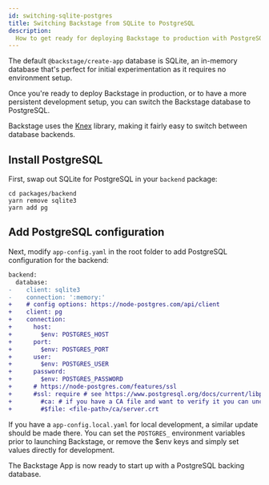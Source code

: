 ```yaml
---
id: switching-sqlite-postgres
title: Switching Backstage from SQLite to PostgreSQL
description:
  How to get ready for deploying Backstage to production with PostgreSQL
---
```


The default `@backstage/create-app` database is SQLite, an in-memory database
that's perfect for initial experimentation as it requires no environment setup.

Once you're ready to deploy Backstage in production, or to have a more
persistent development setup, you can switch the Backstage database to
PostgreSQL.

Backstage uses the [Knex](http://knexjs.org/) library, making it fairly easy to
switch between database backends.

## Install PostgreSQL

First, swap out SQLite for PostgreSQL in your `backend` package:

```shell
cd packages/backend
yarn remove sqlite3
yarn add pg
```

## Add PostgreSQL configuration

Next, modify `app-config.yaml` in the root folder to add PostgreSQL
configuration for the backend:

```diff
backend:
  database:
-    client: sqlite3
-    connection: ':memory:'
+    # config options: https://node-postgres.com/api/client
+    client: pg
+    connection:
+      host:
+        $env: POSTGRES_HOST
+      port:
+        $env: POSTGRES_PORT
+      user:
+        $env: POSTGRES_USER
+      password:
+        $env: POSTGRES_PASSWORD
+      # https://node-postgres.com/features/ssl
+      #ssl: require # see https://www.postgresql.org/docs/current/libpq-ssl.html Table 33.1. SSL Mode Descriptions (e.g. require)
+        #ca: # if you have a CA file and want to verify it you can uncomment this section
+        #$file: <file-path>/ca/server.crt

```

If you have a `app-config.local.yaml` for local development, a similar update
should be made there. You can set the `POSTGRES_` environment variables prior to
launching Backstage, or remove the $env keys and simply set values directly for
development.

The Backstage App is now ready to start up with a PostgreSQL backing database.
